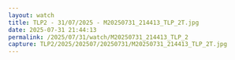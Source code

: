 ```yaml
---
layout: watch
title: TLP2 - 31/07/2025 - M20250731_214413_TLP_2T.jpg
date: 2025-07-31 21:44:13
permalink: /2025/07/31/watch/M20250731_214413_TLP_2
capture: TLP2/2025/202507/20250731/M20250731_214413_TLP_2T.jpg
---
```

